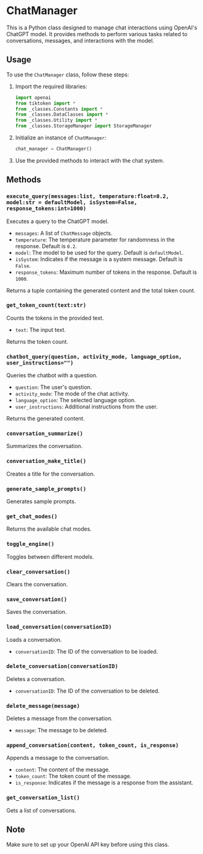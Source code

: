 # ChatManager

This is a Python class designed to manage chat interactions using OpenAI's ChatGPT model. It provides methods to perform various tasks related to conversations, messages, and interactions with the model.

## Usage

To use the `ChatManager` class, follow these steps:

1. Import the required libraries:
   ```python
   import openai
   from tiktoken import *
   from _classes.Constants import *
   from _classes.DataClasses import *
   from _classes.Utility import *
   from _classes.StorageManager import StorageManager
   ```

2. Initialize an instance of `ChatManager`:
   ```python
   chat_manager = ChatManager()
   ```

3. Use the provided methods to interact with the chat system.

## Methods

### `execute_query(messages:list, temperature:float=0.2, model:str = defaultModel, isSystem=False, response_tokens:int=1000)`

Executes a query to the ChatGPT model.

- `messages`: A list of `ChatMessage` objects.
- `temperature`: The temperature parameter for randomness in the response. Default is `0.2`.
- `model`: The model to be used for the query. Default is `defaultModel`.
- `isSystem`: Indicates if the message is a system message. Default is `False`.
- `response_tokens`: Maximum number of tokens in the response. Default is `1000`.

Returns a tuple containing the generated content and the total token count.

### `get_token_count(text:str)`

Counts the tokens in the provided text.

- `text`: The input text.

Returns the token count.

### `chatbot_query(question, activity_mode, language_option, user_instructions="")`

Queries the chatbot with a question.

- `question`: The user's question.
- `activity_mode`: The mode of the chat activity.
- `language_option`: The selected language option.
- `user_instructions`: Additional instructions from the user.

Returns the generated content.

### `conversation_summarize()`

Summarizes the conversation.

### `conversation_make_title()`

Creates a title for the conversation.

### `generate_sample_prompts()`

Generates sample prompts.

### `get_chat_modes()`

Returns the available chat modes.

### `toggle_engine()`

Toggles between different models.

### `clear_conversation()`

Clears the conversation.

### `save_conversation()`

Saves the conversation.

### `load_conversation(conversationID)`

Loads a conversation.

- `conversationID`: The ID of the conversation to be loaded.

### `delete_conversation(conversationID)`

Deletes a conversation.

- `conversationID`: The ID of the conversation to be deleted.

### `delete_message(message)`

Deletes a message from the conversation.

- `message`: The message to be deleted.

### `append_conversation(content, token_count, is_response)`

Appends a message to the conversation.

- `content`: The content of the message.
- `token_count`: The token count of the message.
- `is_response`: Indicates if the message is a response from the assistant.

### `get_conversation_list()`

Gets a list of conversations.

## Note

Make sure to set up your OpenAI API key before using this class.